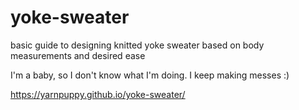 # yoke-sweater
basic guide to designing knitted yoke sweater based on body measurements and desired ease

I'm a baby, so I don't know what I'm doing. I keep making messes :)


https://yarnpuppy.github.io/yoke-sweater/